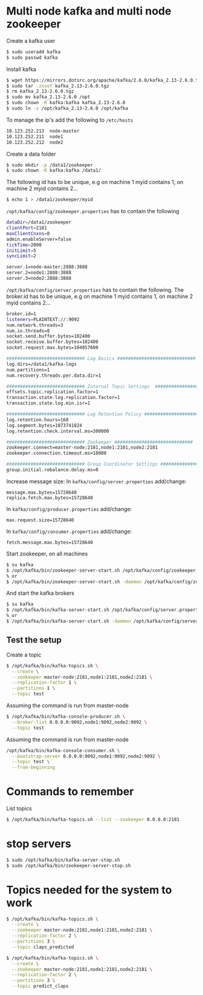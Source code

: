 # Multi node kafka and multi node zookeeper
Create a kafka user
```bash
$ sudo useradd kafka
$ sudo passwd kafka
```

Install kafka
```bash
$ wget https://mirrors.dotsrc.org/apache/kafka/2.6.0/kafka_2.13-2.6.0.tgz
$ sudo tar -zxvof kafka_2.13-2.6.0.tgz
$ rm kafka_2.13-2.6.0.tgz
$ sudo mv kafka_2.13-2.6.0 /opt
$ sudo chown -R kafka:kafka kafka_2.13-2.6.0
$ sudo ln -s /opt/kafka_2.13-2.6.0 /opt/kafka
```

To manage the ip's add the following to `/etc/hosts` 
```bash
10.123.252.213  node-master
10.123.252.211  node1
10.123.252.212  node2
```

Create a data folder
```bash
$ sudo mkdir -p /data1/zookeeper
$ sudo chown -R kafka:kafka /data1/
```

The following id has to be unique, e.g on machine 1 myid contains 1, on machine 2 myid contains 2... 
```bash
$ echo 1 > /data1/zookeeper/myid
```

`/opt/kafka/config/zookeeper.properties` has to contain the following
```bash
dataDir=/data1/zookeeper
clientPort=2181
maxClientCnxns=0
admin.enableServer=false
tickTime=2000
initLimit=5
syncLimit=2

server.1=node-master:2888:3888
server.2=node1:2888:3888
server.3=node2:2888:3888
```

`/opt/kafka/config/server.properties` has to contain the following. The broker.id has to be unique, e.g on machine 1 myid contains 1, on machine 2 myid contains 2... 
```bash
broker.id=1
listeners=PLAINTEXT://:9092
num.network.threads=3
num.io.threads=8
socket.send.buffer.bytes=102400
socket.receive.buffer.bytes=102400
socket.request.max.bytes=104857600

############################# Log Basics #############################
log.dirs=/data1/kafka-logs
num.partitions=1
num.recovery.threads.per.data.dir=1

############################# Internal Topic Settings  #############################
offsets.topic.replication.factor=1
transaction.state.log.replication.factor=1
transaction.state.log.min.isr=1

############################# Log Retention Policy #############################
log.retention.hours=168
log.segment.bytes=1073741824
log.retention.check.interval.ms=300000

############################# Zookeeper #############################
zookeeper.connect=master-node:2181,node1:2181,node2:2181
zookeeper.connection.timeout.ms=18000

############################# Group Coordinator Settings #############################
group.initial.rebalance.delay.ms=0
```

Increase message size:
In `kafka/config/server.properties` add/change:
```
message.max.bytes=15728640
replica.fetch.max.bytes=15728640
```
In `kafka/config/producer.properties` add/change:
```
max.request.size=15728640
```
In `kafka/config/consumer.properties` add/change:
```
fetch.message.max.bytes=15728640
```

Start zookeeper, on all machines
```bash
$ su kafka
$ /opt/kafka/bin/zookeeper-server-start.sh /opt/kafka/config/zookeeper.properties
% or
$ /opt/kafka/bin/zookeeper-server-start.sh -daemon /opt/kafka/config/zookeeper.properties
```

And start the kafka brokers
```bash
$ su kafka
$ /opt/kafka/bin/kafka-server-start.sh /opt/kafka/config/server.properties
% or
$ /opt/kafka/bin/kafka-server-start.sh -daemon /opt/kafka/config/server.properties
```

## Test the setup
Create a topic
```bash
$ /opt/kafka/bin/kafka-topics.sh \
  --create \
  --zookeeper master-node:2181,node1:2181,node2:2181 \
  --replication-factor 1 \
  --partitions 1 \
  --topic test
```

Assuming the command is run from master-node
```bash
$ /opt/kafka/bin/kafka-console-producer.sh \
  --broker-list 0.0.0.0:9092,node1:9092,node2:9092 \
  --topic test
```

Assuming the command is run from master-node
```bash
/opt/kafka/bin/kafka-console-consumer.sh \
  --bootstrap-server 0.0.0.0:9092,node1:9092,node2:9092 \
  --topic test \
  --from-beginning
```

# Commands to remember
List topics
```bash
$ /opt/kafka/bin/kafka-topics.sh --list --zookeeper 0.0.0.0:2181
```

# stop servers
```bash
$ sudo /opt/kafka/bin/kafka-server-stop.sh
$ sudo /opt/kafka/bin/zookeeper-server-stop.sh
```

# Topics needed for the system to work
```bash
$ /opt/kafka/bin/kafka-topics.sh \
  --create \
  --zookeeper master-node:2181,node1:2181,node2:2181 \
  --replication-factor 2 \
  --partitions 3 \
  --topic claps_predicted
```
```bash
$ /opt/kafka/bin/kafka-topics.sh \
  --create \
  --zookeeper master-node:2181,node1:2181,node2:2181 \
  --replication-factor 2 \
  --partitions 3 \
  --topic predict_claps
```